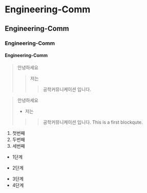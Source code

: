# Engineering-Comm
## Engineering-Comm
### Engineering-Comm
#### Engineering-Comm

> 안녕하세요
>> 저는
>>> 공학커뮤니케이션 입니다.

> 안녕하세요
> + 저는
>>> 공학커뮤니케이션 입니다.
>>> This is a first blockqute.

1) 첫번째
2) 두번째
3) 세번째

* 1단계
 - 2단계
  + 3단계
   + 4단계
